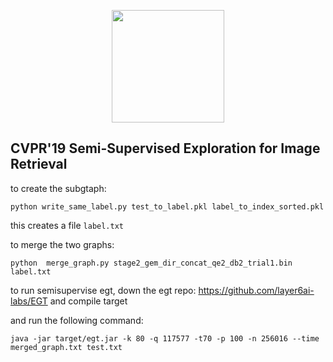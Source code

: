 <p align="center">
<a href="https://layer6.ai/"><img src="https://github.com/layer6ai-labs/DropoutNet/blob/master/logs/logobox.jpg" width="180"></a>
</p>

## CVPR'19 Semi-Supervised Exploration for Image Retrieval
to create the subgtaph:

    python write_same_label.py test_to_label.pkl label_to_index_sorted.pkl

this creates a file `label.txt`

to merge the two graphs:

    python  merge_graph.py stage2_gem_dir_concat_qe2_db2_trial1.bin label.txt


to run semisupervise egt, down the egt repo: https://github.com/layer6ai-labs/EGT and compile target


and run the following command:

    java -jar target/egt.jar -k 80 -q 117577 -t70 -p 100 -n 256016 --time merged_graph.txt test.txt
